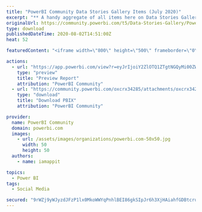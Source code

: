 ```yaml
---
title: "PowerBI Community Data Stories Gallery Items (July 2020)"
excerpt: "** A handy aggregate of all items here on Data Stories Gallery , with Attachment links and descriptions in a tabulated format &amp; search filtering"
originalUrl: https://community.powerbi.com/t5/Data-Stories-Gallery/PowerBI-Community-Data-Stories-Gallery-Items-July-2020/m-p/1267131
type: download
publishedDateTime: 2020-08-02T14:51:00Z
heat: 52

featuredContent: "<iframe width=\"800\" height=\"500\" frameborder=\"0\" src=\"https://app.powerbi.com/view?r=eyJrIjoiY2ZlOTQ1ZTgtNGQyMi00ZWFmLWJiYTQtZGFhMGVmMDJhN2Y1IiwidCI6ImU1ZDQ0NjI2LThjZTMtNDk3ZC1hZDJhLTZiOTM3NjhmZWIxNyJ9\"></iframe>"

actions:
  - url: "https://app.powerbi.com/view?r=eyJrIjoiY2ZlOTQ1ZTgtNGQyMi00ZWFmLWJiYTQtZGFhMGVmMDJhN2Y1IiwidCI6ImU1ZDQ0NjI2LThjZTMtNDk3ZC1hZDJhLTZiOTM3NjhmZWIxNyJ9"
    type: "preview"
    title: "Preview Report"
    attribution: "PowerBI Community"
  - url: "https://community.powerbi.com/oxcrx34285/attachments/oxcrx34285/DataStoriesGallery/4410/1/MSPowerBI-DataStoriesGalleryItems.pbix"
    type: "download"
    title: "Download PBIX"
    attribution: "PowerBI Community"

provider:
  name: PowerBI Community
  domain: powerbi.com
  images:
    - url: /assets/images/organizations/powerbi.com-50x50.jpg
      width: 50
      height: 50
  authors:
    - name: iamappit

topics:
  - Power BI
tags:
  - Social Media

secured: "9rWZj9yWJyzdJFzP1lx0MkoWWYqPnhlBEI86gkSIpJr6h3XjHAiahfGDBtcruL0ek+bl9O86Uso2DA8SKeSQ2QLV2HiWspHAR3EPpA/2IVViF69zNs4Y7EIZpN2vxwq3bDFC4JxuyuXM9hgmr+oPCkgtM0HczaF5S7yfzApCUC1VncXm/r6vkQTFRQirDy+sj+67WJOSJQ/Pw1PcCQxZvb5tj31UfKN+EzupxYdSwBSrlQMYYuM0fwEM95v+Zawh2jHtEjy+4KRn8dqUr2HuVpsIzTaMbSjL4RKLY0uD2kdqE1OCra0IDqJnl+iRKKKiQR9Sea2A15D2FLDhrkvC4jF/zMVnBu0piX+/ZOxdPspgCr3z8k1vfAXrUDU6+8CYcAGk8B7cpByrGxA3R3mD4FyPmSJyEfPKzRk3ORQV7r8o5WZNXvgF0H10n5AaSVeg;3jES7aiwD8nRBQNY+63Wtw=="
---
```


